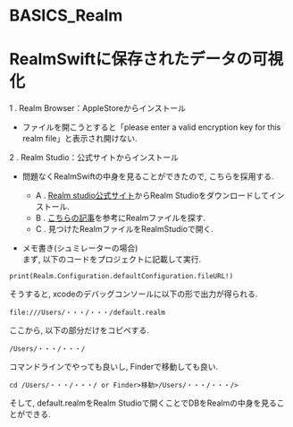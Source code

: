 # BASICS_Realm

# RealmSwiftに保存されたデータの可視化

1 . Realm Browser：AppleStoreからインストール  
* ファイルを開こうとすると「please enter a valid encryption key for this realm file」と表示され開けない.

2 . Realm Studio：公式サイトからインストール  
* 問題なくRealmSwiftの中身を見ることができたので, こちらを採用する.  
    * A . [Realm studio公式サイト](https://docs.mongodb.com/realm-legacy/jp/products/realm-studio.html)からRealm Studioをダウンロードしてインストール.  
    * B . [こちらの記事](https://qiita.com/i_nak/items/5d6062333b205275b85b)を参考にRealmファイルを探す.  
    * C . 見つけたRealmファイルをRealmStudioで開く.  

* メモ書き(シュミレーターの場合)  
まず, 以下のコードをプロジェクトに記載して実行.
```
print(Realm.Configuration.defaultConfiguration.fileURL!)
```
そうすると, xcodeのデバッグコンソールに以下の形で出力が得られる.
```
file:///Users/・・・/・・・/default.realm
```
ここから, 以下の部分だけをコピペする.
```
/Users/・・・/・・・/
```
コマンドラインでやっても良いし, Finderで移動しても良い.
```
cd /Users/・・・/・・・/ or Finder>移動>/Users/・・・/・・・/>
```
そして, default.realmをRealm Studioで開くことでDBをRealmの中身を見ることができる.
